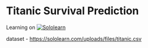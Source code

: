 # Titanic Survival Prediction
Learning on [![Sololearn](https://img.shields.io/twitter/url?color=blue&label=Sololearn&logo=sololearn&logoColor=black&style=social&url=https%3A%2F%2Fwww.sololearn.com%2FProfile%2F20162416%2F%3Fref%3Dapp)](https://www.sololearn.com/profile/20162416)


dataset - https://sololearn.com/uploads/files/titanic.csv
